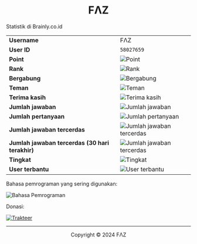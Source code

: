 <h1 align="center">FΛZ</h1>

Statistik di Brainly.co.id

<table>
  <tr>
    <td><b>Username&nbsp;&nbsp;&nbsp;</b></td>
    <td>FΛZ</td>
  </tr>
  <tr>
    <td><b>User ID</b></td>
    <td><code>58027659</code></td>
  </tr>
  <tr>
    <td><b>Point</b></td>
    <td><img src="https://custom-icon-badges.demolab.com/badge/-7.258-8aadf4?labelColor=302d41&logo=point&logoColor=d9e0ee&style=for-the-badge" alt="Point"/></td>
  </tr>
  <tr>
    <td><b>Rank</b></td>
    <td><img src="https://custom-icon-badges.demolab.com/badge/-Terpelajar-f4dbd6?labelColor=302d41&logo=trophy&logoColor=d9e0ee&style=for-the-badge" alt="Rank"/></td>
  </tr>
  <tr>
    <td><b>Bergabung</b></td>
    <td><img src="https://custom-icon-badges.demolab.com/badge/-1%20Maret%202024-494d64?labelColor=302d41&logo=clock&logoColor=d9e0ee&style=for-the-badge" alt="Bergabung"/></td>
  </tr>
  <tr>
    <td><b>Teman</b></td>
    <td><img src="https://custom-icon-badges.demolab.com/badge/-6-8bd5ca?labelColor=302d41&logo=user-group&logoColor=d9e0ee&style=for-the-badge" alt="Teman"/></td>
  </tr>
  <tr>
    <td><b>Terima kasih</b></td>
    <td><img src="https://custom-icon-badges.demolab.com/badge/-67-ed8796?labelColor=302d41&logo=love&logoColor=d9e0ee&style=for-the-badge" alt="Terima kasih"/></td>
  </tr>
  <tr>
    <td><b>Jumlah jawaban</b></td>
    <td><img src="https://custom-icon-badges.demolab.com/badge/-140-a6da95?labelColor=302d41&logo=answer&logoColor=d9e0ee&style=for-the-badge" alt="Jumlah jawaban"/></td>
  </tr>
  <tr>
    <td><b>Jumlah pertanyaan</b></td>
    <td><img src="https://custom-icon-badges.demolab.com/badge/-0-7dc4e4?labelColor=302d41&logo=question&logoColor=d9e0ee&style=for-the-badge" alt="Jumlah pertanyaan"/></td>
  </tr>
  <tr>
    <td><b>Jumlah jawaban tercerdas</b></td>
    <td><img src="https://custom-icon-badges.demolab.com/badge/-5-eed49f?labelColor=302d41&logo=brilliant&logoColor=d9e0ee&style=for-the-badge" alt="Jumlah jawaban tercerdas"/></td>
  </tr>
  <tr>
    <td><b>Jumlah jawaban tercerdas (30 hari terakhir)</b></td>
    <td><img src="https://custom-icon-badges.demolab.com/badge/-5-b7bdf8?labelColor=302d41&logo=brilliant&logoColor=d9e0ee&style=for-the-badge" alt="Jumlah jawaban tercerdas"/></td>
  </tr>
  <tr>
    <td><b>Tingkat</b></td>
    <td><img src="https://custom-icon-badges.demolab.com/badge/-Sekolah%20Menengah%20Atas-c6a0f6?labelColor=302d41&logo=graduation-outline&logoColor=d9e0ee&style=for-the-badge" alt="Tingkat"/></td>
  </tr>
  <tr>
    <td><b>User terbantu</b></td>
    <td><img src="https://custom-icon-badges.demolab.com/badge/-1,4RB-f5bde6?labelColor=302d41&logo=user&logoColor=d9e0ee&style=for-the-badge" alt="User terbantu"/></td>
  </tr>
</table>

Bahasa pemrograman yang sering digunakan:

![Bahasa Pemrograman](https://github-readme-stats.vercel.app/api/top-langs?username=fazbrainly&locale=id&title_color=8bd5ca&text_color=cad3f5&icon_color=c6a0f6&bg_color=24273a&langs_count=20&layout=donut-vertical&hide_border=false)

Donasi:

[![Trakteer](https://custom-icon-badges.demolab.com/badge/Trakteer-Donasi-ed8796?labelColor=302d41&logo=trakteerid&logoColor=d9e0ee&style=for-the-badge)](https://trakteer.id/fazbrainly)

---

<p align="center">Copyright © 2024 FΛZ</p>